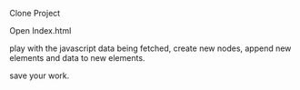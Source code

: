 Clone Project

Open Index.html

play with the javascript data being fetched,
create new nodes, append new elements and data to new elements.

save your work.
